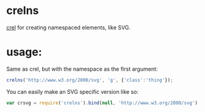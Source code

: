 # crelns

[crel](http://github.com/KoryNunn/crel) for creating namespaced elements, like SVG.

# usage:

Same as crel, but with the namespace as the first argument:

``` javascript
crelns('http://www.w3.org/2000/svg', 'g', {'class':'thing'});
```

You can easily make an SVG specific version like so:


``` javascript
var crsvg = require('crelns').bind(null, 'http://www.w3.org/2000/svg');
```
